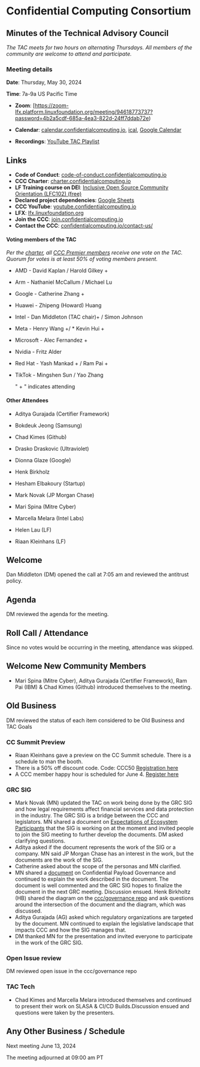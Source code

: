 # Confidential Computing Consortium

## Minutes of the Technical Advisory Council

*The TAC meets for two hours on alternating Thursdays. All members of the community are welcome to attend and participate.*

### Meeting details

**Date**: Thursday, May 30, 2024   

**Time**: 7a-9a US Pacific Time

* **Zoom**: [https://zoom-lfx.platform.linuxfoundation.org/meeting/94618773737?password=4b2a5cdf-685a-4ea3-822d-24ff7ddab72e) 

* **Calendar**: [calendar.confidentialcomputing.io](https://calendar.confidentialcomputing.io),
[ical](https://calendar.google.com/calendar/ical/c\_c0pcihr7n2n1k3a38i32d9ag10%40group.calendar.google.com/public/basic.ics),
[Google Calendar](https://calendar.google.com/calendar/u/0/r?cid=c\_c0pcihr7n2n1k3a38i32d9ag10@group.calendar.google.com)

* **Recordings**: [YouTube TAC Playlist](https://www.youtube.com/playlist?list=PLmfkUJc39uMjaB_I1dYW72I44kr9QzG_B)

## Links

* **Code of Conduct**: [code-of-conduct.confidentialcomputing.io](https://code-of-conduct.confidentialcomputing.io)
* **CCC Charter**: [charter.confidentialcomputing.io](https://charter.confidentialcomputing.io)
* **LF Training course on DEI**: [Inclusive Open Source Community Orientation (LFC102) (free)](https://training.linuxfoundation.org/training/inclusive-open-source-community-orientation-lfc102/)
* **Declared project dependencies**: [Google Sheets](https://docs.google.com/spreadsheets/d/1UKnbbGWXYLjnPZsox3zmYo59nv3XSXjePfas5E2fER0/edit#gid=0)
* **CCC YouTube**: [youtube.confidentialcomputing.io](https://youtube.confidentialcomputing.io)
* **LFX**: [lfx.linuxfoundation.org](https://lfx.linuxfoundation.org)
* **Join the CCC**: [join.confidentialcomputing.io](https://join.confidentialcomputing.io)
* **Contact the CCC**: [confidentialcomputing.io/contact-us/](https://confidentialcomputing.io/contact-us/)


#### Voting members of the TAC

*Per the [charter](https://charter.confidentialcomputing.io), all [CCC Premier members](https://confidentialcomputing.io/members/) receive one vote on the TAC. Quorum for votes is at least 50% of voting members present.*

* AMD - David Kaplan / Harold Gilkey +
* Arm - Nathaniel McCallum   / Michael Lu
* Google - Catherine Zhang +
* Huawei - Zhipeng (Howard) Huang 
* Intel - Dan Middleton (TAC chair)+   / Simon Johnson
* Meta -  Henry Wang +/ * Kevin Hui +
* Microsoft - Alec Fernandez +
* Nvidia - Fritz Alder 
* Red Hat - Yash Mankad + / Ram Pai +
* TikTok - Mingshen Sun   / Yao Zhang

   " + " indicates attending

#### Other Attendees

* Aditya Gurajada (Certifier Framework)
* Bokdeuk Jeong (Samsung)
* Chad Kimes (Github)
* Drasko Draskovic (Ultraviolet)
* Dionna Glaze (Google)
* Henk Birkholz
* Hesham Elbakoury (Startup)
* Mark Novak (JP Morgan Chase)
* Mari Spina (Mitre Cyber)
* Marcella Melara (Intel Labs)

* Helen Lau (LF)
* Riaan Kleinhans (LF)

## Welcome

Dan Middleton (DM) opened the call at 7:05 am and reviewed the antitrust policy. 

## Agenda 

DM reviewed the agenda for the meeting. 

## Roll Call / Attendance

Since no votes would be occurring in the meeting, attendance was skipped. 

## Welcome New Community Members

* Mari Spina (Mitre Cyber), Aditya Gurajada (Certifier Framework), Ram Pai (IBM) & Chad Kimes (Github) introduced themselves to the meeting.


## Old Business

DM reviewed the status of each item considered to be Old Business and TAC Goals

### CC Summit Preview

* Riaan Kleinhans gave a preview on the CC Summit schedule. There is a schedule to man the booth.
* There is a 50% off discount code. Code: CCC50 [Registration here](https://www.confidentialcomputingsummit.com/?utm_source=Email&utm_medium=partner-promo-kit&utm_campaign=CCS24&utm_term=2024&utm_content=partner-promo-kit-ccc)
* A CCC member happy hour is scheduled for June 4. [Register here](https://lu.ma/6zazvj0a)


### GRC SIG 
* Mark Novak (MN) updated the TAC on work being done by the GRC SIG and how legal requirements affect financial services and data protection in the industry. The GRC SIG is a bridge between the CCC and legislators. MN shared a document on [Expectations of Ecosystem Participants](https://docs.google.com/document/d/1X10ymjFgUy5NGPKs6Z3F_ERPwrgRuK23-9F2h3-LbWw/edit) that the SIG is working on at the moment and invited people to join the SIG meeting to further develop the documents. DM asked clarifying questions.
* Aditya asked if the document represents the work of the SIG or a company. MN said JP Morgan Chase has an interest in the work, but the documents are the work of the SIG.
* Catherine asked about the scope of the personas and MN clarified.
* MN shared a [document](https://docs.google.com/document/d/1jzoEWmPCeAWV_g6kcJ3pzX9_UdljraM_2qVnwW8sT_s/edit#heading=h.wir5oj6loeqt) on Confidential Payload Governance and continued to explain the work described in the document. The document is well commented and the GRC SIG hopes to finalize the document in the next GRC meeting. Discussion ensued. Henk Birkholtz (HB) shared the diagram on the [ccc/governance repo](https://github.com/confidential-computing/governance/blob/main/terminology/Full-Table.jpg)  and ask questions around the intersection of the document and the diagram, which was discussed.
* Aditya Gurajada (AG) asked which regulatory organizations are targeted by the document. MN continued to explain the legislative landscape that impacts CCC and how the SIG manages that. 
* DM thanked MN for the presentation and invited everyone to participate in the work of the GRC SIG.

### Open Issue review
DM reviewed open issue in the ccc/governance repo

### TAC Tech 

* Chad Kimes and Marcella Melara introduced themselves and continued to present their work on SLASA & CI/CD Builds.Discussion ensued and questions were taken by the presenters.

## Any Other Business / Schedule

Next meeting June 13, 2024

The meeting adjourned at 09:00 am PT
